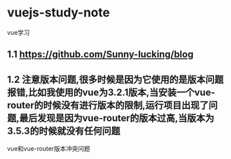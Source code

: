 # vuejs-study-note
vue学习

## 1.1 https://github.com/Sunny-lucking/blog

## 1.2 注意版本问题,很多时候是因为它使用的是版本问题报错,比如我使用的vue为3.2.1版本,当安装一个vue-router的时候没有进行版本的限制,运行项目出现了问题,最后发现是因为vue-router的版本过高,当版本为3.5.3的时候就没有任何问题
  vue和vue-router版本冲突问题
